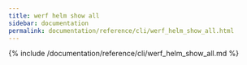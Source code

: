 ```yaml
---
title: werf helm show all
sidebar: documentation
permalink: documentation/reference/cli/werf_helm_show_all.html
---
```


{% include /documentation/reference/cli/werf_helm_show_all.md %}
